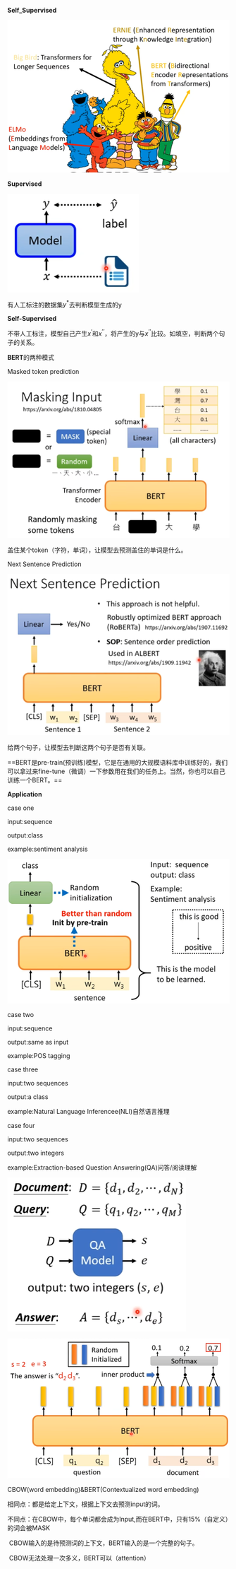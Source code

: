 **Self_Supervised**

![image-20221027150402542](image-20221027150402542.png)



**Supervised**

![image-20221027150939433](image-20221027150939433.png)

有人工标注的数据集$y^*$去判断模型生成的y



**Self-Supervised**

不带人工标注，模型自己产生$x^‘$和$x^{’’}$，将产生的y与$x^{’’}$比较。如填空，判断两个句子的关系。



**BERT**的两种模式

Masked token prediction

![image-20221029085759721](image-20221029085759721.png)

盖住某个token（字符，单词），让模型去预测盖住的单词是什么。

Next Sentence Prediction

![image-20221029090017049](image-20221029090017049.png)

给两个句子，让模型去判断这两个句子是否有关联。

==BERT是pre-train(预训练)模型，它是在通用的大规模语料库中训练好的，我们可以拿过来fine-tune（微调）一下参数用在我们的任务上。当然，你也可以自己训练一个BERT。==

**Application**

case one

input:sequence

output:class

example:sentiment analysis

![image-20221027153345893](image-20221027153345893.png)



case two

input:sequence

output:same as input

example:POS tagging



case three

input:two sequences

output:a class

example:Natural Language Inferencee(NLI)自然语言推理



case four

input:two sequences

output:two integers

example:Extraction-based Question Answering(QA)问答/阅读理解

![image-20221027154431991](image-20221027154431991.png)

![image-20221027154903317](image-20221027154903317.png)

CBOW(word embedding)&BERT(Contextualized word embedding)

相同点：都是给定上下文，根据上下文去预测input的词。

不同点：在CBOW中，每个单词都会成为Input,而在BERT中，只有15%（自定义）的词会被MASK

​               CBOW输入的是待预测词的上下文，BERT输入的是一个完整的句子。

​               CBOW无法处理一次多义，BERT可以（attention）